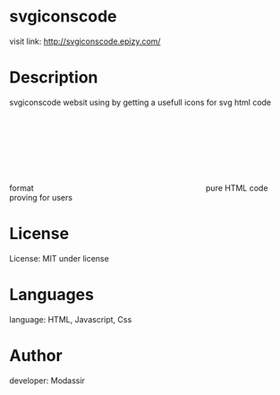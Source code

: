 # svgiconscode 

visit link:
http://svgiconscode.epizy.com/

# Description
svgiconscode websit using by getting a usefull icons for svg html code format <svg></svg> pure HTML code proving for users

# License
License: MIT under license

# Languages
language: HTML, Javascript, Css

# Author
developer: Modassir
